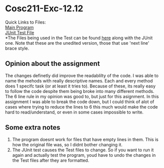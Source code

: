 # Cosc211-Exc-12.12
Quick Links to Files:
<br>
[Main Program](Excercise-12.12/src/pkg/Exercise12_12.java)
<br>
[JUnit Test File](Excercise-12.12/test/pkg/JUnitTest.java)
<br>
*The Files being used in the Test can be found [here](Excercise-12.12/test/pkg/) along with the JUnit one. Note that these are the unedited version, those that use 'next line' brace style.
## Opinion about the assignment
The changes definetly did improve the readablilty of the code. I was able to name the mehods with really descriptive names. Each and every method does 1 specifc task (or at least it tries to). Because of these, its really easy to follow the code despite them being broke into many different methods. 
The 6 line rule in my opinion was good to, but just for this asignment. In this assignment I was able to break the code down, but I could think of alot of cases where trying to reduce the lines to 6 this much would make the code hard to read/understand, or even in some cases impossible to write.
## Some extra notes
1) The program doesnt work for files that have empty lines in them. This is how the original file was, so I didnt bother changing it.
2) The JUnit test causes the Test files to change. So if you want to run it again and actually test the program, youd have to undo the changes in the Test files after they are formatted.
